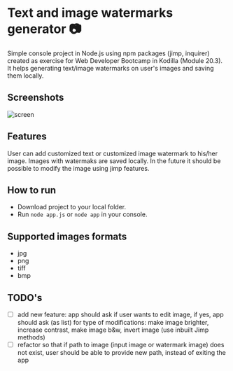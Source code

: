 # Text and image watermarks generator :camera:

Simple console project in Node.js using npm packages (jimp, inquirer) created as exercise for Web Developer Bootcamp in Kodilla (Module 20.3). 
It helps generating text/image watermarks on user's images and saving them locally.

## Screenshots

![screen](https://user-images.githubusercontent.com/49140572/79717674-9a370580-82da-11ea-8ad3-31758b3f7fdb.PNG)

## Features

User can add customized text or customized image watermark to his/her image. Images with watermaks are saved locally. In the future it should be possible to modify the image using jimp features.

## How to run

* Download project to your local folder.
* Run `node app.js` or `node app` in your console.

## Supported images formats

* jpg 
* png 
* tiff
* bmp

## TODO's

- [ ] add new feature: app should ask if user wants to edit image, if yes, app should ask (as list) for type of modifications: make image brighter, increase contrast, make image b&w, 
invert image (use inbuilt Jimp methods)
- [ ] refactor so that if path to image (input image or watermark image) does not exist, user should be able to provide new path, instead of exiting the app
